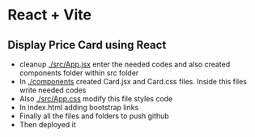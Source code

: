 # React + Vite
## Display Price Card using React
- cleanup [./src/App.jsx](./src/App.jsx) enter the needed codes and also created components folder within src folder
- In [./components](./src/components/) created Card.jsx and Card.css files. Inside this files write needed codes
- Also [./src/App.css](./src/App.css) modify this file styles code
- In index.html adding bootstrap links
- Finally all the files and folders to push github 
- Then deployed it